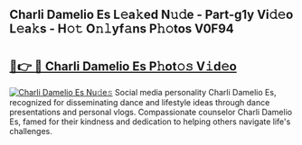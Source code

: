 ## Charli Damelio Es L𝚎a𝚔ed N𝚞𝚍e - Part-g1y Vi𝚍𝚎o L𝚎a𝚔s - H𝚘𝚝 O𝚗𝚕yf𝚊ns P𝚑𝚘tos V0F94

# <h2><a href="http://kf48ln.oniu.top/?m=Charli+Damelio+Es">🔗👉 🔴 Charli Damelio Es P𝚑ot𝚘𝚜 V𝚒d𝚎o</a></h2>

[![Charli Damelio Es Nu𝚍e𝚜](https://i.imgur.com/0qMVB7G.gif)](http://kf48ln.oniu.top/?m=Charli+Damelio+Es)
Social media personality Charli Damelio Es, recognized for disseminating dance and lifestyle ideas through dance presentations and personal vlogs. Compassionate counselor Charli Damelio Es, famed for their kindness and dedication to helping others navigate life's challenges.  
